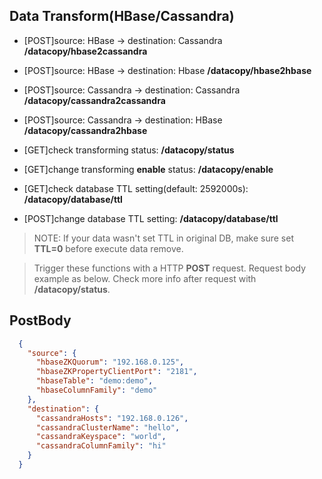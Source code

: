 ## Data Transform(HBase/Cassandra)

* [POST]source: HBase -> destination: Cassandra **/datacopy/hbase2cassandra**
* [POST]source: HBase -> destination: Hbase **/datacopy/hbase2hbase**
* [POST]source: Cassandra -> destination: Cassandra **/datacopy/cassandra2cassandra**
* [POST]source: Cassandra -> destination: HBase **/datacopy/cassandra2hbase**

* [GET]check transforming status: **/datacopy/status**
* [GET]change transforming **enable** status: **/datacopy/enable**
* [GET]check database TTL setting(default: 2592000s): **/datacopy/database/ttl**
* [POST]change database TTL setting: **/datacopy/database/ttl**

> NOTE: If your data wasn't set TTL in original DB, make sure set **TTL=0** before execute data remove. 


> Trigger these functions with a HTTP **POST** request. Request body example as below. Check more info after request with **/datacopy/status**. 

## PostBody

```json
  {
    "source": {
      "hbaseZKQuorum": "192.168.0.125",
      "hbaseZKPropertyClientPort": "2181",
      "hbaseTable": "demo:demo",
      "hbaseColumnFamily": "demo"
    },
    "destination": {
      "cassandraHosts": "192.168.0.126",
      "cassandraClusterName": "hello",
      "cassandraKeyspace": "world",
      "cassandraColumnFamily": "hi"
    }
  }
```
